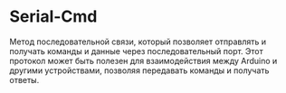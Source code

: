 # Serial-Cmd

Метод последовательной связи, который позволяет отправлять и получать команды и данные через последовательный порт.
Этот протокол может быть полезен для взаимодействия между Arduino и другими устройствами, позволяя передавать команды и
получать ответы.
